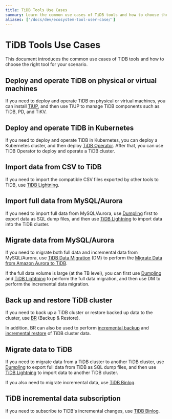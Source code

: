 ```yaml
---
title: TiDB Tools Use Cases
summary: Learn the common use cases of TiDB tools and how to choose the tools.
aliases: ['/docs/dev/ecosystem-tool-user-case/']
---
```


# TiDB Tools Use Cases

This document introduces the common use cases of TiDB tools and how to choose the right tool for your scenario.

## Deploy and operate TiDB on physical or virtual machines

If you need to deploy and operate TiDB on physical or virtual machines, you can install [TiUP](/tiup/tiup-overview.md), and then use TiUP to manage TiDB components such as TiDB, PD, and TiKV.

## Deploy and operate TiDB in Kubernetes

If you need to deploy and operate TiDB in Kubernetes, you can deploy a Kubernetes cluster, and then deploy [TiDB Operator](https://docs.pingcap.com/tidb-in-kubernetes/stable). After that, you can use TiDB Operator to deploy and operate a TiDB cluster.

## Import data from CSV to TiDB

If you need to import the compatible CSV files exported by other tools to TiDB, use [TiDB Lightning](/tidb-lightning/migrate-from-csv-using-tidb-lightning.md).

## Import full data from MySQL/Aurora

If you need to import full data from MySQL/Aurora, use [Dumpling](/dumpling-overview.md) first to export data as SQL dump files, and then use [TiDB Lightning](/tidb-lightning/tidb-lightning-overview.md) to import data into the TiDB cluster.

## Migrate data from MySQL/Aurora

If you need to migrate both full data and incremental data from MySQL/Aurora, use [TiDB Data Migration](/dm/dm-overview.md) (DM) to perform the [Migrate Data from Amazon Aurora to TiDB](/migrate-aurora-to-tidb.md).

If the full data volume is large (at the TB level), you can first use [Dumpling](/dumpling-overview.md) and [TiDB Lightning](/tidb-lightning/tidb-lightning-overview.md) to perform the full data migration, and then use DM to perform the incremental data migration.

## Back up and restore TiDB cluster

If you need to back up a TiDB cluster or restore backed up data to the cluster, use [BR](/br/backup-and-restore-tool.md) (Backup & Restore).

In addition, BR can also be used to perform [incremental backup](/br/use-br-command-line-tool.md#back-up-incremental-data) and [incremental restore](/br/use-br-command-line-tool.md#restore-incremental-data) of TiDB cluster data.

## Migrate data to TiDB

If you need to migrate data from a TiDB cluster to another TiDB cluster, use [Dumpling](/dumpling-overview.md) to export full data from TiDB as SQL dump files, and then use [TiDB Lightning](/tidb-lightning/tidb-lightning-overview.md) to import data to another TiDB cluster.

If you also need to migrate incremental data, use [TiDB Binlog](/tidb-binlog/tidb-binlog-overview.md).

## TiDB incremental data subscription

If you need to subscribe to TiDB's incremental changes, use [TiDB Binlog](/tidb-binlog/binlog-consumer-client.md).
